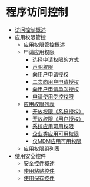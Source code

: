 # 程序访问控制

- [访问控制概述](access-token-overview.md)
- 应用权限管控
  - [应用权限管控概述](app-permission-mgmt-overview.md)
  - 申请应用权限
    - [选择申请权限的方式](determine-application-mode.md)
    - [声明权限](declare-permissions.md)
    - [向用户申请授权](request-user-authorization.md)
    - [二次向用户申请授权](request-user-authorization-second.md)
    - [向用户申请单次授权](one-time-authorization.md)
    <!--Del-->
    - [申请使用受控权限](declare-permissions-in-acl.md)
    <!--DelEnd-->
  - [应用权限列表](app-permissions.md)
    - [开放权限（系统授权）](permissions-for-all.md)
    - [开放权限（用户授权）](permissions-for-all-user.md)
    <!--Del-->
    - [系统应用可用权限](permissions-for-system-apps.md)
    <!--DelEnd-->
    - [企业类应用可用权限](permissions-for-enterprise-apps.md)
    - [仅MDM应用可用权限](permissions-for-mdm-apps.md)
  - [应用权限组列表](app-permission-group-list.md)
- 使用安全控件
  - [安全控件概述](security-component-overview.md)
  - [使用粘贴控件](pastebutton.md)
  - [使用保存控件](savebutton.md)
